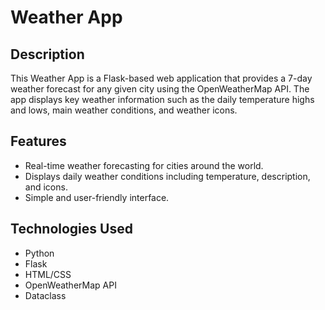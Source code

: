 # Weather App

## Description
This Weather App is a Flask-based web application that provides a 7-day weather forecast for any given city using the OpenWeatherMap API. The app displays key weather information such as the daily temperature highs and lows, main weather conditions, and weather icons.

## Features
- Real-time weather forecasting for cities around the world.
- Displays daily weather conditions including temperature, description, and icons.
- Simple and user-friendly interface.

## Technologies Used
- Python
- Flask
- HTML/CSS
- OpenWeatherMap API
- Dataclass


